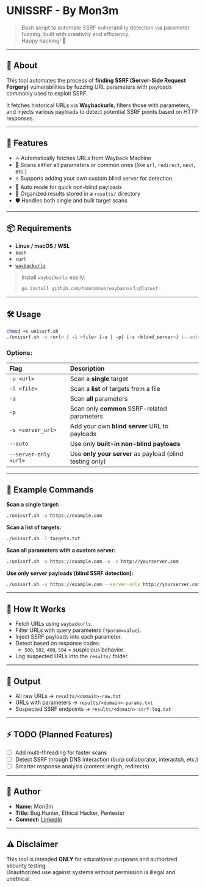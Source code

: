 
# UNISSRF - By Mon3m


> Bash script to automate SSRF vulnerability detection via parameter fuzzing, built with creativity and efficiency.  
> Happy hacking! 🎯

---

## 📖 About

This tool automates the process of **finding SSRF (Server-Side Request Forgery)** vulnerabilities by fuzzing URL parameters with payloads commonly used to exploit SSRF.

It fetches historical URLs via **Waybackurls**, filters those with parameters, and injects various payloads to detect potential SSRF points based on HTTP responses.

---

## 🚀 Features

- 🔥 Automatically fetches URLs from Wayback Machine
- 🎯 Scans either all parameters or common ones (like `url`, `redirect`, `next`, etc.)
- ⚡ Supports adding your own custom blind server for detection
- 🤖 Auto mode for quick non-blind payloads
- 📂 Organized results stored in a `results/` directory
- 🛡️ Handles both single and bulk target scans

---

## 📦 Requirements

- **Linux / macOS / WSL**  
- `bash`
- `curl`
- [`waybackurls`](https://github.com/tomnomnom/waybackurls)

> Install `waybackurls` easily:  
> ```bash
> go install github.com/tomnomnom/waybackurls@latest
> ```

---

## 🛠️ Usage

```bash
chmod +x unissrf.sh
./unissrf.sh -u <url> | -l <file> [-a | -p] [-s <blind_server>] [--auto] [--server-only <url>]
```

### Options:

| Flag | Description |
|:---|:---|
| `-u <url>` | Scan a **single** target |
| `-l <file>` | Scan a **list** of targets from a file |
| `-a` | Scan **all** parameters |
| `-p` | Scan only **common** SSRF-related parameters |
| `-s <server_url>` | Add your own **blind server** URL to payloads |
| `--auto` | Use only **built-in non-blind payloads** |
| `--server-only <url>` | Use **only your server** as payload (blind testing only) |

---

## 🌿 Example Commands

**Scan a single target:**
```bash
./unissrf.sh -u https://example.com
```

**Scan a list of targets:**
```bash
./unissrf.sh -l targets.txt
```

**Scan all parameters with a custom server:**
```bash
./unissrf.sh -u https://example.com -a -s http://yourserver.com
```

**Use only server payloads (blind SSRF detection):**
```bash
./unissrf.sh -u https://example.com --server-only http://yourserver.com
```

---

## 🧪 How It Works

- Fetch URLs using `waybackurls`.
- Filter URLs with query parameters (`?param=value`).
- Inject SSRF payloads into each parameter.
- Detect based on response codes:
  - `500`, `502`, `408`, `504` = suspicious behavior.
- Log suspected URLs into the `results/` folder.

---

## 📁 Output

- All raw URLs → `results/<domain>-raw.txt`
- URLs with parameters → `results/<domain>-params.txt`
- Suspected SSRF endpoints → `results/<domain>-ssrf-log.txt`

---

## ⚡ TODO (Planned Features)

- [ ] Add multi-threading for faster scans
- [ ] Detect SSRF through DNS interaction (burp collaborator, interactsh, etc.)
- [ ] Smarter response analysis (content length, redirects)

---

## 🧠 Author

- **Name:** Mon3m
- **Title:** Bug Hunter, Ethical Hacker, Pentester
- **Connect:** [LinkedIn](https://www.linkedin.com/in/mohamed-abd-el-moneam-162933315) 

---

## ⚠️ Disclaimer

This tool is intended **ONLY** for educational purposes and authorized security testing.  
Unauthorized use against systems without permission is illegal and unethical.
